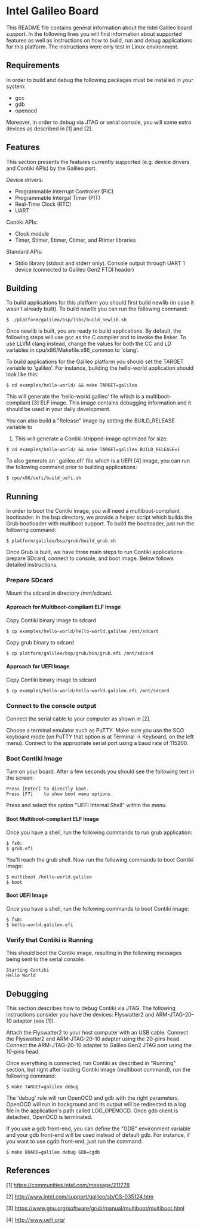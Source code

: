Intel Galileo Board
===================

This README file contains general information about the Intel Galileo board
support. In the following lines you will find information about supported
features as well as instructions on how to build, run and debug applications
for this platform. The instructions were only test in Linux environment.

Requirements
------------

In order to build and debug the following packages must be installed in your
system:
  * gcc
  * gdb
  * openocd

Moreover, in order to debug via JTAG or serial console, you will some extra
devices as described in [1] and [2].

Features
--------

This section presents the features currently supported (e.g. device drivers
and Contiki APIs) by the Galileo port.

Device drivers:
  * Programmable Interrupt Controller (PIC)
  * Programmable Intergal Timer (PIT)
  * Real-Time Clock (RTC)
  * UART

Contiki APIs:
  * Clock module
  * Timer, Stimer, Etimer, Ctimer, and Rtimer libraries

Standard APIs:
  * Stdio library (stdout and stderr only). Console output through UART 1
    device (connected to Galileo Gen2 FTDI header)

Building
--------

To build applications for this platform you should first build newlib (in
case it wasn't already built). To build newlib you can run the following
command:
```
$ ./platform/galileo/bsp/libc/build_newlib.sh
```

Once newlib is built, you are ready to build applications.  By default, the
following steps will use gcc as the C compiler and to invoke the linker.  To
use LLVM clang instead, change the values for both the CC and LD variables in
cpu/x86/Makefile.x86_common to 'clang'.

To build applications for the Galileo platform you should set the TARGET
variable to 'galileo'.  For instance, building the hello-world application
should look like this:
```
$ cd examples/hello-world/ && make TARGET=galileo
```

This will generate the 'hello-world.galileo' file which is a multiboot-
compliant [3] ELF image. This image contains debugging information and it
should be used in your daily development.

You can also build a "Release" image by setting the BUILD_RELEASE variable to
1. This will generate a Contiki stripped-image optimized for size.
```
$ cd examples/hello-world/ && make TARGET=galileo BUILD_RELEASE=1
```

To also generate an '<application>.galileo.efi' file which is a UEFI [4] image,
you can run the following command prior to building applications:
```
$ cpu/x86/uefi/build_uefi.sh
```

Running
-------

In order to boot the Contiki image, you will need a multiboot-compliant
bootloader. In the bsp directory, we provide a helper script which builds the
Grub bootloader with multiboot support. To build the bootloader, just run the
following command:
```
$ platform/galileo/bsp/grub/build_grub.sh
```

Once Grub is built, we have three main steps to run Contiki applications:
prepare SDcard, connect to console, and boot image. Below follows
detailed instructions.

### Prepare SDcard

Mount the sdcard in directory /mnt/sdcard.

#### Approach for Multiboot-compliant ELF Image

Copy Contiki binary image to sdcard
```
$ cp examples/hello-world/hello-world.galileo /mnt/sdcard
```

Copy grub binary to sdcard
```
$ cp platform/galileo/bsp/grub/bin/grub.efi /mnt/sdcard
```

#### Approach for UEFI Image

Copy Contiki binary image to sdcard
```
$ cp examples/hello-world/hello-world.galileo.efi /mnt/sdcard
```

### Connect to the console output

Connect the serial cable to your computer as shown in [2].

Choose a terminal emulator such as PuTTY. Make sure you use the SCO keyboard
mode (on PuTTY that option is at Terminal -> Keyboard, on the left menu).
Connect to the appropriate serial port using a baud rate of 115200.

### Boot Contiki Image

Turn on your board. After a few seconds you should see the following text
in the screen:
```
Press [Enter] to directly boot.
Press [F7]    to show boot menu options.
```

Press <F7> and select the option "UEFI Internal Shell" within the menu.

#### Boot Multiboot-compliant ELF Image

Once you have a shell, run the following commands to run grub application:
```
$ fs0:
$ grub.efi
```

You'll reach the grub shell. Now run the following commands to boot Contiki
image:
```
$ multiboot /hello-world.galileo
$ boot
```

#### Boot UEFI Image

Once you have a shell, run the following commands to boot Contiki image:
```
$ fs0:
$ hello-world.galileo.efi
```

### Verify that Contiki is Running

This should boot the Contiki image, resulting in the following messages being
sent to the serial console:
```
Starting Contiki
Hello World
```

Debugging
---------

This section describes how to debug Contiki via JTAG. The following
instructions consider you have the devices: Flyswatter2 and ARM-JTAG-20-10
adapter (see [1]).

Attach the Flyswatter2 to your host computer with an USB cable. Connect the
Flyswatter2 and ARM-JTAG-20-10 adapter using the 20-pins head. Connect the
ARM-JTAG-20-10 adapter to Galileo Gen2 JTAG port using the 10-pins head.

Once everything is connected, run Contiki as described in "Running" section,
but right after loading Contiki image (multiboot command), run the following
command:
```
$ make TARGET=galileo debug
```

The 'debug' rule will run OpenOCD and gdb with the right parameters. OpenOCD
will run in background and its output will be redirected to a log file in the
application's path called LOG_OPENOCD. Once gdb client is detached, OpenOCD
is terminated.

If you use a gdb front-end, you can define the "GDB" environment
variable and your gdb front-end will be used instead of default gdb.
For instance, if you want to use cgdb front-end, just run the command:
```
$ make BOARD=galileo debug GDB=cgdb
```

References
----------

[1] https://communities.intel.com/message/211778

[2] http://www.intel.com/support/galileo/sb/CS-035124.htm

[3] https://www.gnu.org/software/grub/manual/multiboot/multiboot.html

[4] http://www.uefi.org/
